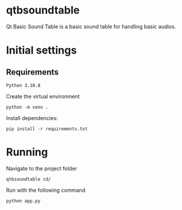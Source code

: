 # qtbsoundtable

Qt Basic Sound Table is a basic sound table for handling basic audios.

# Initial settings

## Requirements

    Python 3.10.8

Create the virtual environment

    python -m venv .

Install dependencies:

    pip install -r requirements.txt

# Running

Navigate to the project folder

    qtbsoundtable cd/

Run with the following command

    python app.py